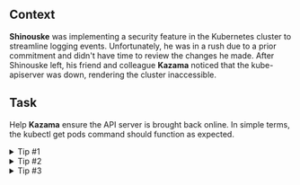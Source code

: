 ## Context

**Shinouske** was implementing a security feature in the Kubernetes cluster to streamline logging events. Unfortunately, he was in a rush due to a prior commitment and didn't have time to review the changes he made. After Shinouske left, his friend and colleague **Kazama** noticed that the kube-apiserver was down, rendering the cluster inaccessible.

## Task

Help **Kazama** ensure the API server is brought back online. In simple terms, the kubectl get pods command should function as expected.


<details><summary>Tip #1</summary>

We need to look at the potential logs, pertaining to the API-Server.


</details>
<details><summary>Tip #2</summary>

There isn't anything at `/var/log/pods` and `/var/log/containers/' directories :)
Now, let's look at the syslog, pretaining to the apiserver using `journalctl | grep "apiserver"`

</details>
<details><summary>Tip #3</summary>

This entry regarding a `hostPath` type check seems promising.

```bash
Sep 21 13:37:53 controlplane kubelet[1666]: E0921 13:37:53.417751    1666 event.go:368] "Unable to write event (may retry after sleeping)" err="Patch \"https://172.30.1.2:6443/api/v1/namespaces/kube-system/events/kube-apiserver-controlplane.17f745a2c6be8412\": dial tcp 172.30.1.2:6443: connect: connection refused" event="&Event{ObjectMeta:{kube-apiserver-controlplane.17f745a2c6be8412  kube-system    0 0001-01-01 00:00:00 +0000 UTC <nil> <nil> map[] map[] [] [] []},InvolvedObject:ObjectReference{Kind:Pod,Namespace:kube-system,Name:kube-apiserver-controlplane,UID:dcf7c96a25ba283c12e7c170eaf4f8d5,APIVersion:v1,ResourceVersion:,FieldPath:,},Reason:FailedMount,Message:MountVolume.SetUp failed for volume \"audit\" : hostPath type check failed: /etc/kubernetes/auditing/rules is not a file,Source:EventSource{Component:kubelet,Host:controlplane,},FirstTimestamp:2024-09-21 13:32:27.541267474 +0000 UTC m=+664.263031324,LastTimestamp:2024-09-21 13:32:29.050881972 +0000 UTC m=+665.772645812,Count:3,Type:Warning,EventTime:0001-01-01 00:00:00 +0000 UTC,Series:nil,Action:,Related:nil,ReportingController:kubelet,ReportingInstance:controlplane,}"
```

</details>








